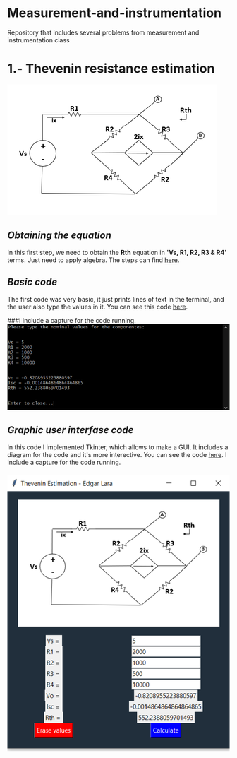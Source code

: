 # __Measurement-and-instrumentation__
Repository that includes several problems from measurement and instrumentation class

# __1.- Thevenin resistance estimation__
![](https://github.com/Edgar-La/Measurement-and-instrumentation/blob/master/03M1-Estimation_Thevenin_Resistance/Circuit_diagram.PNG)


## _Obtaining the equation_
In this first step, we need to obtain the __Rth__ equation in __'Vs, R1, R2, R3 & R4'__ terms. Just need to apply algebra. The steps can find [here](https://github.com/Edgar-La/Measurement-and-instrumentation/blob/master/03M1-Estimation_Thevenin_Resistance/Circuit_analysis.pdf).


## _Basic code_
The first code was very basic, it just prints lines of text in the terminal, and the user also type the values in it.
You can see this code [here](https://github.com/Edgar-La/Measurement-and-instrumentation/blob/master/03M1-Estimation_Thevenin_Resistance/0301_simple.py).

###I include a capture for the code running.
![0301_simple_capture](https://github.com/Edgar-La/Measurement-and-instrumentation/blob/master/03M1-Estimation_Thevenin_Resistance/0301_simple_capture.PNG)


## _Graphic user interfase code_
In this code I implemented Tkinter, which allows to make a GUI. It includes a diagram for the code and it's more interective.
You can see the code [here](https://github.com/Edgar-La/Measurement-and-instrumentation/blob/master/03M1-Estimation_Thevenin_Resistance/0301_GUI.py).
I include a capture for the code running.
###
![0301_GUI_capture](https://github.com/Edgar-La/Measurement-and-instrumentation/blob/master/03M1-Estimation_Thevenin_Resistance/0301_GUI_capture.PNG)